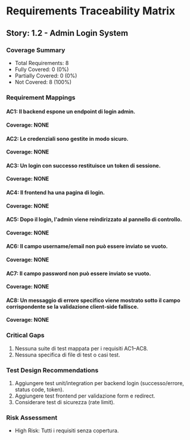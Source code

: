 # Requirements Traceability Matrix

## Story: 1.2 - Admin Login System

### Coverage Summary

- Total Requirements: 8
- Fully Covered: 0 (0%)
- Partially Covered: 0 (0%)
- Not Covered: 8 (100%)

### Requirement Mappings

#### AC1: Il backend espone un endpoint di login admin.
**Coverage: NONE**

#### AC2: Le credenziali sono gestite in modo sicuro.
**Coverage: NONE**

#### AC3: Un login con successo restituisce un token di sessione.
**Coverage: NONE**

#### AC4: Il frontend ha una pagina di login.
**Coverage: NONE**

#### AC5: Dopo il login, l'admin viene reindirizzato al pannello di controllo.
**Coverage: NONE**

#### AC6: Il campo username/email non può essere inviato se vuoto.
**Coverage: NONE**

#### AC7: Il campo password non può essere inviato se vuoto.
**Coverage: NONE**

#### AC8: Un messaggio di errore specifico viene mostrato sotto il campo corrispondente se la validazione client-side fallisce.
**Coverage: NONE**

### Critical Gaps

1. Nessuna suite di test mappata per i requisiti AC1–AC8.
2. Nessuna specifica di file di test o casi test.

### Test Design Recommendations

1. Aggiungere test unit/integration per backend login (successo/errore, status code, token).
2. Aggiungere test frontend per validazione form e redirect.
3. Considerare test di sicurezza (rate limit). 

### Risk Assessment

- High Risk: Tutti i requisiti senza copertura.
